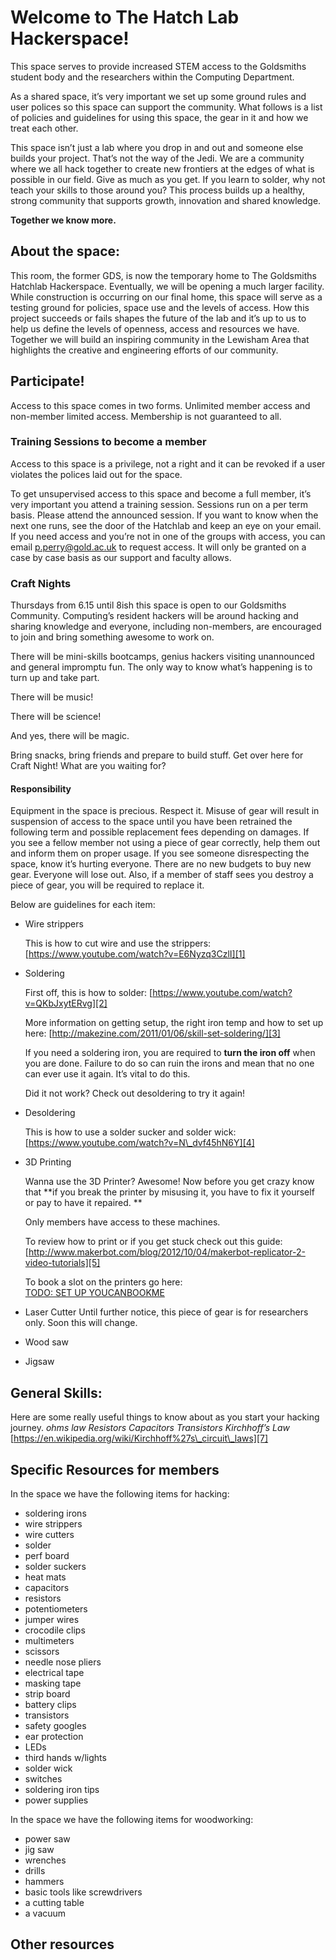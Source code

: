 
# Welcome to The Hatch Lab Hackerspace! 
This space serves to provide increased STEM access to the Goldsmiths student body and the researchers within the Computing  Department. 

As a shared space, it’s very important we set up some ground rules and user polices so this space can support the community. What follows is a list of policies and guidelines for using this space, the gear in it and how we treat each other. 

This space isn’t just a lab where you drop in and out and someone else builds your project. That’s not the way of the Jedi. We are a community where we all hack together to create new frontiers at the edges of what is possible in our field. Give as much as you get. If you learn to solder, why not teach your skills to those around you? This process builds up a healthy, strong community that supports growth, innovation and shared knowledge. 

**Together we know more.**

## About the space: 
This room, the former GDS, is now the temporary home to The Goldsmiths Hatchlab Hackerspace. Eventually, we will be opening a much larger facility. While construction is occurring on our final home, this space will serve as a testing ground for policies, space use and the levels of access. How this project succeeds or fails shapes the future of the lab and it’s up to us to help us define the levels of openness, access and resources we have. Together we will build an inspiring community in the Lewisham Area that highlights the creative and engineering efforts of our community.   

## Participate! 
Access to this space comes in two forms. Unlimited member access and non-member limited access. Membership is not guaranteed to all.  

### Training Sessions to become a member
Access to this space is a privilege, not a right and it can be revoked if a user violates the polices laid out for the space. 

To get unsupervised access to this space and become a full member, it’s very important you attend a training session. Sessions run on a per term basis. Please attend the announced session. If you want to know when the next one runs, see the door of the Hatchlab and keep an eye on your email. If you need access and you’re not in one of the groups with access, you can email p.perry@gold.ac.uk to request access. It will only be granted on a case by case basis as our support and faculty allows. 

### Craft Nights  
Thursdays from 6.15 until 8ish this space is open to our Goldsmiths Community. Computing’s resident hackers will be around hacking and sharing knowledge and everyone, including non-members, are encouraged to join and bring something awesome to work on. 

There will be mini-skills bootcamps, genius hackers visiting unannounced and general impromptu fun. The only way to know what’s happening is to turn up and take part. 

There will be music! 

There will be science! 

And yes, there will be magic. 

Bring snacks, bring friends and prepare to build stuff. Get over here for Craft Night! What are you waiting for? 

#### Responsibility
Equipment in the space is precious. Respect it. Misuse of gear will result in suspension of access to the space until you have been retrained the following term and possible replacement fees depending on damages. If you see a fellow member not using a piece of gear correctly, help them out and inform them on proper usage. If you see someone disrespecting the space, know it’s hurting everyone. There are no new budgets to buy new gear. Everyone will lose out. Also, if a member of staff sees you destroy a piece of gear, you will be required to replace it. 

Below are guidelines for each item: 
* Wire strippers 

	This is how to cut wire and use the strippers: 
	[https://www.youtube.com/watch?v=E6Nyzq3CzlI][1]

* Soldering 

	First off, this is how to solder: 
	[https://www.youtube.com/watch?v=QKbJxytERvg][2]
	  
	More information on getting setup, the right iron temp and how to set up here: 
	[http://makezine.com/2011/01/06/skill-set-soldering/][3]

	If you need a soldering iron, you are required to **turn the iron off** when you are done. Failure to do so can ruin the irons and mean that no one can ever use it again. It’s vital to do this.  

	Did it not work? Check out desoldering to try it again! 

* Desoldering 

	This is how to use a solder sucker and solder wick: 
	[https://www.youtube.com/watch?v=N\_dvf45hN6Y][4]	

* 3D Printing 

	Wanna use the 3D Printer? Awesome! Now before you get crazy know that **if you break the printer by misusing it, you have to fix it yourself or pay to have it repaired. **
	  
	Only members have access to these machines. 
	  
	To review how to print or if you get stuck check out this guide: 
	[http://www.makerbot.com/blog/2012/10/04/makerbot-replicator-2-video-tutorials][5]

	To book a slot on the printers go here:  
	[TODO: SET UP YOUCANBOOKME][6]

* Laser Cutter 
	Until further notice, this piece of gear is for researchers only. Soon this will change. 

* Wood saw

* Jigsaw 

## General Skills: 
Here are some really useful things to know about as you start your hacking journey. 
*ohms law*
*Resistors*
*Capacitors*
*Transistors*
*Kirchhoff’s Law*
[https://en.wikipedia.org/wiki/Kirchhoff%27s\_circuit\_laws][7]

## Specific Resources for members 
In the space we have the following items for hacking: 
* soldering irons
* wire strippers 
* wire cutters 
* solder 
* perf board 
* solder suckers 
* heat mats
* capacitors
* resistors 
* potentiometers 
* jumper wires 
* crocodile clips 
* multimeters 
* scissors 
* needle nose pliers
* electrical tape 
* masking tape 
* strip board 
* battery clips 
* transistors 
* safety googles 
* ear protection 
* LEDs
* third hands w/lights 
* solder wick 
* switches 
* soldering iron tips 
* power supplies  

In the space we have the following items for woodworking: 
* power saw 
* jig saw 
* wrenches 
* drills 
* hammers 
* basic tools like screwdrivers 
* a cutting table 
* a vacuum  

## Other resources 



[1]:	https://www.youtube.com/watch?v=E6Nyzq3CzlI
[2]:	https://www.youtube.com/watch?v=QKbJxytERvg "How to Solder"
[3]:	https://learn.adafruit.com/adafruit-guide-excellent-soldering/preparation
[4]:	https://www.youtube.com/watch?v=N_dvf45hN6Y
[5]:	http://www.makerbot.com/blog/2012/10/04/makerbot-replicator-2-video-tutorials
[6]:	%20
[7]:	https://en.wikipedia.org/wiki/Kirchhoff%27s_circuit_laws